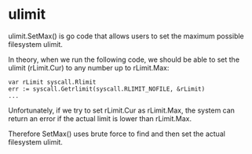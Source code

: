 # ulimit
ulimit.SetMax() is go code that allows users to set the maximum possible filesystem ulimit.

In theory, when we run the following code, we should be able to set the ulimit (rLimit.Cur) to any number up to rLimit.Max: 

```
var rLimit syscall.Rlimit
err := syscall.Getrlimit(syscall.RLIMIT_NOFILE, &rLimit)
...
```

Unfortunately, if we try to set rLimit.Cur as rLimit.Max, the system can return an error if the actual limit is lower than rLimit.Max.

Therefore SetMax() uses brute force to find and then set the actual filesystem ulimit. 
